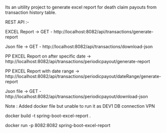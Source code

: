  Its an uitility project to generate excel report for death claim payouts from transaction history table.

REST API :- 

EXCEL Report -> GET -  http://localhost:8082/api/transactions/generate-report

Json file -> GET - http://localhost:8082/api/transactions/download-json

PP EXCEL Report on after specific date -> http://localhost:8082/api/transactions/periodicpayout/generate-report

PP EXCEL Report with date range -> http://localhost:8082/api/transactions/periodicpayout/dateRange/generate-report

Json file -> GET - http://localhost:8082/api/transactions/periodicpayout/download-json

Note :
Added docker file but unable to run it as DEV1 DB connection VPN

docker build -t spring-boot-excel-report .


docker run -p 8082:8082 spring-boot-excel-report
